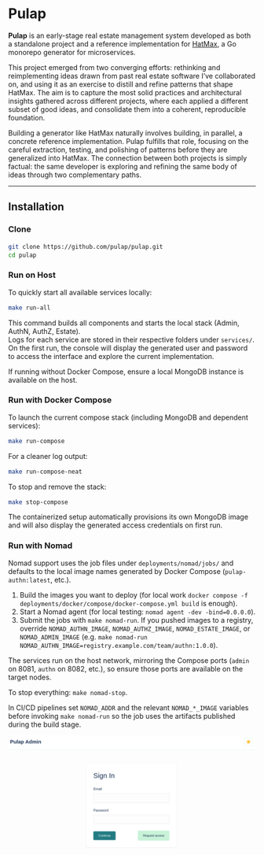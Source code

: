 # Pulap

**Pulap** is an early-stage real estate management system developed as both a standalone project and a reference implementation for [HatMax](https://github.com/hatmaxkit/hatmax), a Go monorepo generator for microservices.  

This project emerged from two converging efforts: rethinking and reimplementing ideas drawn from past real estate software I’ve collaborated on, and using it as an exercise to distill and refine patterns that shape HatMax. The aim is to capture the most solid practices and architectural insights gathered across different projects, where each applied a different subset of good ideas, and consolidate them into a coherent, reproducible foundation.  

Building a generator like HatMax naturally involves building, in parallel, a concrete reference implementation. Pulap fulfills that role, focusing on the careful extraction, testing, and polishing of patterns before they are generalized into HatMax. The connection between both projects is simply factual: the same developer is exploring and refining the same body of ideas through two complementary paths.  

---

## Installation

### Clone
```bash
git clone https://github.com/pulap/pulap.git
cd pulap
```

### Run on Host
To quickly start all available services locally:
```bash
make run-all
```

This command builds all components and starts the local stack (Admin, AuthN, AuthZ, Estate).  
Logs for each service are stored in their respective folders under `services/`.  
On the first run, the console will display the generated user and password to access the interface and explore the current implementation.  

If running without Docker Compose, ensure a local MongoDB instance is available on the host.  

### Run with Docker Compose
To launch the current compose stack (including MongoDB and dependent services):
```bash
make run-compose
```

For a cleaner log output:
```bash
make run-compose-neat
```

To stop and remove the stack:
```bash
make stop-compose
```

The containerized setup automatically provisions its own MongoDB image and will also display the generated access credentials on first run.

### Run with Nomad
Nomad support uses the job files under `deployments/nomad/jobs/` and defaults to the local image names generated by Docker Compose (`pulap-authn:latest`, etc.).

1. Build the images you want to deploy (for local work `docker compose -f deployments/docker/compose/docker-compose.yml build` is enough).
2. Start a Nomad agent (for local testing: `nomad agent -dev -bind=0.0.0.0`).
3. Submit the jobs with `make nomad-run`. If you pushed images to a registry, override `NOMAD_AUTHN_IMAGE`, `NOMAD_AUTHZ_IMAGE`, `NOMAD_ESTATE_IMAGE`, or `NOMAD_ADMIN_IMAGE` (e.g. `make nomad-run NOMAD_AUTHN_IMAGE=registry.example.com/team/authn:1.0.0`).

The services run on the host network, mirroring the Compose ports (`admin` on 8081, `authn` on 8082, etc.), so ensure those ports are available on the target nodes.

To stop everything: `make nomad-stop`.

In CI/CD pipelines set `NOMAD_ADDR` and the relevant `NOMAD_*_IMAGE` variables before invoking `make nomad-run` so the job uses the artifacts published during the build stage.

<p align="center">
  <img src="docs/img/signin.png" width="1200">
</p>

